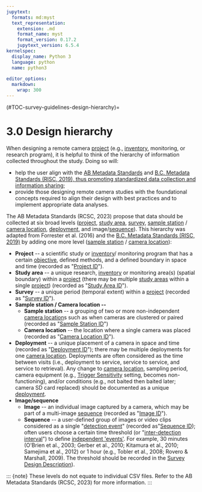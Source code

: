 ```yaml
---
jupytext:
  formats: md:myst
  text_representation:
    extension: .md
    format_name: myst
    format_version: 0.17.2
    jupytext_version: 6.5.4
kernelspec:
  display_name: Python 3
  language: python
  name: python3
  
editor_options: 
  markdown: 
    wrap: 300
---
```

(#TOC-survey-guidelines-design-hierarchy)=
# 3.0 Design hierarchy

When designing a remote camera [project](#Heirch_Project) (e.g., [inventory](#Mods_Inventory), monitoring, or research program), it is helpful to think of the hierarchy of information collected throughout the study. Doing so will:

-   help the user align with the [AB Metadata Standards](https://www.wildtrax.ca/home/resources/methods-and-protocols.html) and [B.C. Metadata Standards (RISC, 2019), thus promoting standardized data collection and information sharing](https://www2.gov.bc.ca/assets/gov/environment/natural-resource-stewardship/nr-laws-policy/risc/wcmp_v1.pdf);
-   provide those designing remote camera studies with the foundational concepts required to align their design with best practices and to implement appropriate data analyses.

The AB Metadata Standards (RCSC, 2023) propose that data should be collected at six broad levels ([project](#Heirch_Project), [study area](#Hierarch_Study_area), [survey](#Hierarch_Survey), [sample station](#Heirch_Sample_station) / [camera location](#Heirch_Camera_location), [deployment](#Heirch_Deployment), and image/[sequence](#Heirarch_Sequence)). This hierarchy was adapted from Forrester et al. (2016) and the [B.C. Metadata Standards (RISC, 2019)](https://www2.gov.bc.ca/assets/gov/environment/natural-resource-stewardship/nr-laws-policy/risc/wcmp_v1.pdf) by adding one more level ([sample station](#Heirch_Sample_station) / [camera location](#Heirch_Camera_location)):

-   **Project** -- a scientific study or [inventory](#Mods_Inventory)/ monitoring program that has a certain [objective](#Survey_objectives), defined methods, and a defined boundary in space and time (recorded as "[Project ID](#ID_Project)").
-   **Study area** -- a unique research, [inventory](#Mods_Inventory) or monitoring area(s) (spatial boundary) within a [project](#Heirch_Project) (there may be multiple [study areas](#Hierarch_Study_area) within a single [project](#Heirch_Project)) (recorded as "[Study Area ID](#ID_Study_area)").
-   **Survey** -- a unique period (temporal extent) within a [project](#Heirch_Project) (recorded as "[Survey ID](#ID_survey)").
-   **Sample station / Camera location --**
    -   **Sample station** -- a grouping of two or more non-independent [camera location](#Heirch_Camera_location)s such as when cameras are clustered or paired (recorded as "[Sample Station ID](#ID_Sample_station_ID)")
    -   **Camera location** -- the location where a single camera was placed (recorded as "[Camera Location ID](#ID_Camera_location)").
-   **Deployment** -- a unique placement of a camera in space and time (recorded as "[Deployment ID](#ID_Deployment_ID)"); there may be multiple deployments for one [camera location](#Heirch_Camera_location). Deployments are often considered as the time between visits (i.e., deployment to service, service to service, and service to retrieval). Any change to [camera location](#Heirch_Camera_location), sampling period, camera equipment (e.g., [Trigger Sensitivity](#Settings_Trigger_sensitivity) setting, becomes non-functioning), and/or conditions (e.g., not baited then baited later; camera SD card replaced) should be documented as a unique [deployment](#Heirch_Deployment).
-   **Image/sequence**
    -   **Image** -- an individual image captured by a camera, which may be part of a multi-image [sequence](#Heirarch_Sequence) (recorded as "[Image ID](#ID_Image_ID)").
    -   **Sequence** -- a user-defined group of images or video clips considered as a single "[detection event](#Detection_event)" (recorded as"[Sequence ID](#ID_Sequence_ID)); often users choose a certain time threshold (or "[inter-detection interval](#Inter_detection_interval)") to define [independent 'events'](#Detection_event). For example, 30 minutes (O'Brien et al., 2003; Gerber et al., 2010; Kitamura et al., 2010; Samejima et al., 2012) or 1 hour (e.g., Tobler et al., 2008; Rovero & Marshall, 2009). The threshold should be recorded in the [Survey Design Description](#SurveyDesignDescription)).

::: {note}
These levels do not equate to individual CSV files. Refer to the AB Metadata Standards (RCSC, 2023) for more information.
:::

